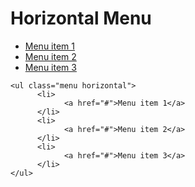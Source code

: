 # Horizontal Menu

<ul class="menu" id="menu" aria-label="special">
      <li>
            <a href="#">Menu item 1</a>
      </li>
      <li>
            <a href="#">Menu item 2</a>
      </li>
      <li>
            <a href="#">Menu item 3</a>
      </li>
</ul>

```
<ul class="menu horizontal">
      <li>
            <a href="#">Menu item 1</a>
      </li>
      <li>
            <a href="#">Menu item 2</a>
      </li>
      <li>
            <a href="#">Menu item 3</a>
      </li>
</ul>
```